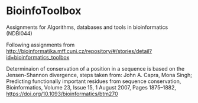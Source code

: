 # BioinfoToolbox

Assignments for Algorithms, databases and tools in bioinformatics (NDBI044)

Following assignments from http://bioinformatika.mff.cuni.cz/repository/#/stories/detail?id=bioinformatics_toolbox

Determinaion of conservation of a position in a sequence is based on the Jensen-Shannon divergence, steps taken from: 
John A. Capra, Mona Singh; Predicting functionally important residues from sequence conservation, Bioinformatics, Volume 23, Issue 15, 1 August 2007, Pages 1875–1882, https://doi.org/10.1093/bioinformatics/btm270
